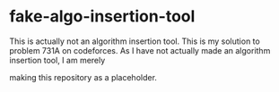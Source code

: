 # fake-algo-insertion-tool

This is actually not an algorithm insertion tool. This is my solution to problem 731A on codeforces. As I have not actually made an algorithm insertion tool, I am merely

making this repository as a placeholder. 

